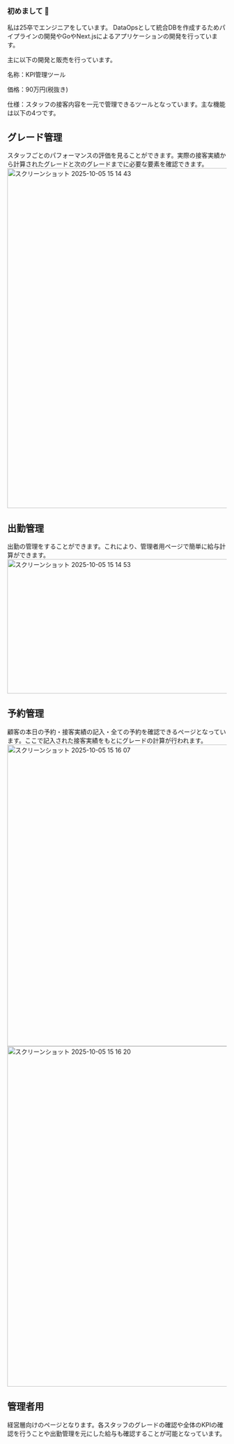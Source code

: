 ### 初めまして 👋

私は25卒でエンジニアをしています。
DataOpsとして統合DBを作成するためパイプラインの開発やGoやNext.jsによるアプリケーションの開発を行っています。

主に以下の開発と販売を行っています。

名称：KPI管理ツール

価格：90万円(税抜き)

仕様：スタッフの接客内容を一元で管理できるツールとなっています。主な機能は以下の4つです。
## グレード管理
スタッフごとのパフォーマンスの評価を見ることができます。実際の接客実績から計算されたグレードと次のグレードまでに必要な要素を確認できます。
<img width="1306" height="779" alt="スクリーンショット 2025-10-05 15 14 43" src="https://github.com/user-attachments/assets/173fc864-65f7-409d-ac7c-b0383e039218" />

## 出勤管理
出勤の管理をすることができます。これにより、管理者用ページで簡単に給与計算ができます。
<img width="647" height="308" alt="スクリーンショット 2025-10-05 15 14 53" src="https://github.com/user-attachments/assets/280786d0-c923-4628-9f2c-a3efbebcc805" />

## 予約管理
顧客の本日の予約・接客実績の記入・全ての予約を確認できるページとなっています。ここで記入された接客実績をもとにグレードの計算が行われます。
<img width="1261" height="691" alt="スクリーンショット 2025-10-05 15 16 07" src="https://github.com/user-attachments/assets/dc59bd1f-a799-4614-a418-89593cf05775" />
<img width="1251" height="780" alt="スクリーンショット 2025-10-05 15 16 20" src="https://github.com/user-attachments/assets/bcf95be9-65ce-498f-b486-2377b58bab0e" />

## 管理者用
経営層向けのページとなります。各スタッフのグレードの確認や全体のKPIの確認を行うことや出勤管理を元にした給与も確認することが可能となっています。
